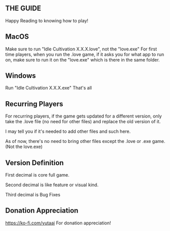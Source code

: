 THE GUIDE
-----------
Happy Reading to knowing how to play!

MacOS
-----------
Make sure to run "Idle Cultivation X.X.X.love", not the "love.exe" 
For first time players, when you run the .love game, if it asks you for what app to run on, make sure to run it on the "love.exe" which is there in the same folder.

Windows
-----------
Run "Idle Cultivation X.X.X.exe" 
That's all

Recurring Players
------------------
For recurring players, if the game gets updated for a different version, only take the .love file (no need for other files) and replace the old version of it. 

I may tell you if it's needed to add other files and such here. 

As of now, there's no need to bring other files except the .love or .exe game. (Not the love.exe)

Version Definition
------------------
First decimal is core full game. 

Second decimal is like feature or visual kind. 

Third decimal is Bug Fixes

Donation Appreciation
---------------------
https://ko-fi.com/yutaai
For donation appreciation!
